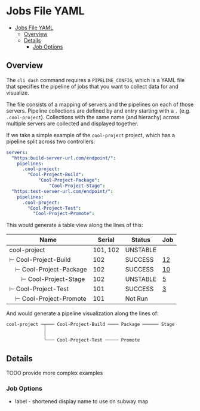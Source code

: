 # Jobs File YAML

<!-- TOC -->
* [Jobs File YAML](#jobs-file-yaml)
  * [Overview](#overview)
  * [Details](#details)
    * [Job Options](#job-options)
<!-- TOC -->

## Overview
The `cli dash` command requires a `PIPELINE_CONFIG`, which is a YAML file that specifies the pipeline of jobs that you
want to collect data for and visualize.

The file consists of a mapping of servers and the pipelines on each of those servers.  Pipeline collections are defined
by and entry starting with a `.` (e.g. `.cool-project`). Collections with the same name (and hierachy) across multiple
servers are collected and displayed together.

If we take a simple example of the `cool-project` project, which has a pipeline split across two controllers:
```yaml
servers:
  "https:build-server-url.com/endpoint/":
    pipelines:
      .cool-project:
        "Cool-Project-Build":
            "Cool-Project-Package":
                "Cool-Project-Stage":
  "https:test-server-url.com/endpoint/":
    pipelines:
      .cool-project:
        "Cool-Project-Test":
          "Cool-Project-Promote":
```

This would generate a table view along the lines of this:

| Name                    | Serial   | Status   | Job    |
|-------------------------|----------|----------|--------|
| cool-project            | 101, 102 | UNSTABLE |        |
| ⊢ Cool-Project-Build    | 102      | SUCCESS  | [12]() |
|  ⊢ Cool-Project-Package | 102      | SUCCESS  | [10]() |
|   ⊢ Cool-Project-Stage  | 102      | UNSTABLE | [5]()  |
| ⊢ Cool-Project-Test     | 101      | SUCCESS  | [3]()  |
|  ⊢ Cool-Project-Promote | 101      | Not Run  |        |

And would generate a pipeline visualization along the lines of:

```text
cool-project ─┬─── Cool-Project-Build ──── Package ────── Stage
              │
              │
              └─── Cool-Project-Test ───── Promote
```

## Details
TODO provide more complex examples
### Job Options
* label - shortened display name to use on subway map